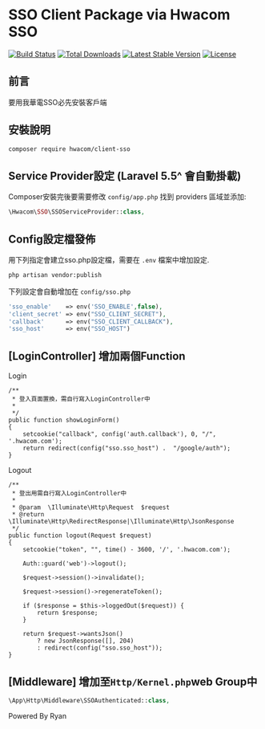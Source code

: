 # SSO Client Package via Hwacom SSO

<a href="https://github.com/yajra/laravel-oci8/actions"><img src="https://github.com/yajra/laravel-oci8/workflows/tests/badge.svg" alt="Build Status"></a>
<a href="https://packagist.org/packages/yajra/laravel-oci8"><img src="https://poser.pugx.org/yajra/laravel-oci8/d/total.svg" alt="Total Downloads"></a>
<a href="https://packagist.org/packages/yajra/laravel-oci8"><img src="https://poser.pugx.org/yajra/laravel-oci8/v/stable.svg" alt="Latest Stable Version"></a>
<a href="https://packagist.org/packages/yajra/laravel-oci8"><img src="https://poser.pugx.org/yajra/laravel-oci8/license.svg" alt="License"></a>

## 前言

要用我華電SSO必先安裝客戶端

## 安裝說明

```bash
composer require hwacom/client-sso
```

## Service Provider設定 (Laravel 5.5^ 會自動掛載)

Composer安裝完後要需要修改 `config/app.php` 找到 providers 區域並添加:

```php
\Hwacom\SSO\SSOServiceProvider::class,
```

## Config設定檔發佈 

用下列指定會建立sso.php設定檔，需要在 `.env` 檔案中增加設定.

```bash
php artisan vendor:publish
```

 下列設定會自動增加在 `config/sso.php`

```php
'sso_enable'    => env('SSO_ENABLE',false),
'client_secret' => env("SSO_CLIENT_SECRET"),
'callback'      => env("SSO_CLIENT_CALLBACK"),
'sso_host'      => env("SSO_HOST")
```

## [LoginController] 增加兩個Function
Login

```
/**
 * 登入頁面置換，需自行寫入LoginController中
 *
 */
public function showLoginForm()
{
    setcookie("callback", config('auth.callback'), 0, "/", '.hwacom.com');
    return redirect(config("sso.sso_host") .  "/google/auth");
}
```

Logout

```
/**
 * 登出用需自行寫入LoginController中
 *
 * @param  \Illuminate\Http\Request  $request
 * @return \Illuminate\Http\RedirectResponse|\Illuminate\Http\JsonResponse
 */
public function logout(Request $request)
{
    setcookie("token", "", time() - 3600, '/', '.hwacom.com');

    Auth::guard('web')->logout();

    $request->session()->invalidate();

    $request->session()->regenerateToken();

    if ($response = $this->loggedOut($request)) {
        return $response;
    }

    return $request->wantsJson()
        ? new JsonResponse([], 204)
        : redirect(config("sso.sso_host"));
}
```
## [Middleware] 增加至`Http/Kernel.php`web Group中

```php
\App\Http\Middleware\SSOAuthenticated::class,
```

Powered By Ryan
